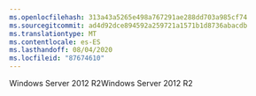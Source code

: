 ```yaml
---
ms.openlocfilehash: 313a43a5265e498a767291ae288dd703a985cf74
ms.sourcegitcommit: ad4d92dce894592a259721a1571b1d8736abacdb
ms.translationtype: MT
ms.contentlocale: es-ES
ms.lasthandoff: 08/04/2020
ms.locfileid: "87674610"
---
```

<span data-ttu-id="20b0f-101">Windows Server 2012 R2</span><span class="sxs-lookup"><span data-stu-id="20b0f-101">Windows Server 2012 R2</span></span>
